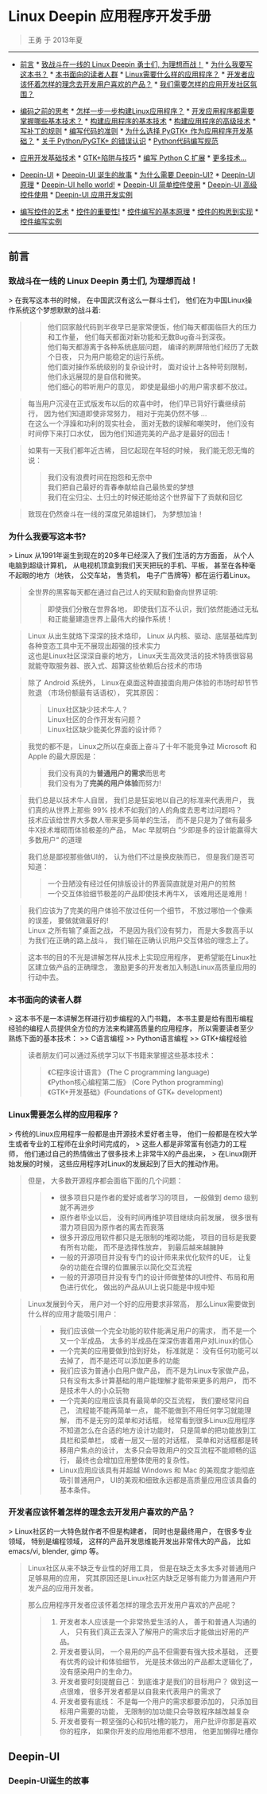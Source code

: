 Linux Deepin 应用程序开发手册
==========================

> 王勇 于 2013年夏

* * *

*    [前言](#prelude)
    *    [致战斗在一线的 Linux Deepin 勇士们, 为理想而战！](#for-dream)
    *    [为什么我要写这本书？](#why-i-write-this-book)
    *    [本书面向的读者人群](#reader-need-to-know)
    *    [Linux需要什么样的应用程序？](#what-kind-of-application-is-we-need)
    *    [开发者应该怀着怎样的理念去开发用户喜欢的产品？](#development-concept)
    *    [我们需要怎样的应用开发社区氛围？](#how-to-build-development-community)
  
*    [编码之前的思考](#think-before-coding)
    *    [怎样一步一步构建Linux应用程序？](#build-application-step-by-step)
    *    [开发应用程序都需要掌握哪些基本技术？](#what-technology-we-need)
    *    [构建应用程序的基本技术](#basic-technology)
    *    [构建应用程序的高级技术](#advanced-technology)
    *    [写补丁的规则](#how-to-write-patch)
    *    [编写代码的准则](#the-rule-of-coding)
    *    [为什么选择 PyGTK+ 作为应用程序开发基础？](#why-choose-pygtk)
    *    [关于 Python/PyGTK+ 的错误认识](#misconceptions-about-python/pygtk)
    *    [Python代码编写规范](#python-coding-specification)
  
*    [应用开发基础技术](#application-development-technology)
    *    [GTK+陷阱与技巧](#gtk-trick)
    *    [编写 Python C 扩展](#build-c-extension)
    *    [更多技术...](#more-technology)
	
*    [Deepin-UI](#deepin-ui)
    *    [Deepin-UI 诞生的故事](#how-deepin-ui-born)
    *    [为什么需要 Deepin-UI?](#why-we-need-deepin-ui)
    *    [Deepin-UI 原理](#principle-of-deepin-ui)
    *    [Deepin-UI hello world!](#deepin-ui-hello-world)
    *    [Deepin-UI 简单控件使用](#usage-of-simple-widget)
    *    [Deepin-UI 高级控件使用](#usage-of-advanced-widget)
    *    [Deepin-UI 应用开发实例](#application-development-example)
	
*    [编写控件的艺术](#the-art-of-building-widget)
    *    [控件的重要性!](#the-importance-of-widget)
    *    [控件编写的基本原理](#the-principle-of-building-widget)
    *    [控件的构思到实现](#from-conception-to-realization)
    *    [控件编写实例](#widget-building-example)
	
* * *

<h2 id="prelude">前言</h2>

<h3 id="for-dream">致战斗在一线的 Linux Deepin 勇士们, 为理想而战！</h3>
> 在我写这本书的时候， 在中国武汉有这么一群斗士们， 他们在为中国Linux操作系统这个梦想默默的战斗着:   

>> 他们回家敲代码到半夜早已是家常便饭，他们每天都面临巨大的压力和工作量， 他们每天都面对新功能和无数Bug奋斗到深夜。  
>> 他们每天都游离于各种系统底层问题， 编译的刷屏陪他们经历了无数个日夜， 只为用户能稳定的运行系统。   
>> 他们面对操作系统级别的复杂设计时， 面对设计上各种苛刻限制， 他们永远展现的是自信和微笑。  
>> 他们细心的聆听用户的意见， 即使是最细小的用户需求都不放过。  

> 每当用户沉浸在正式版发布以后的欢喜中时， 他们早已背好行囊继续前行， 因为他们知道即使非常努力， 相对于完美仍然不够 ...  
> 在这么一个浮躁和功利的现实社会， 面对无数的误解和嘲笑时， 他们没有时间停下来打口水仗， 因为他们知道完美的产品才是最好的回击！  

> 如果有一天我们都年近古稀， 回忆起现在年轻的时候， 我们能无怨无悔的说：  
>> 我们没有浪费时间在抱怨和无奈中  
>> 我们把自己最好的青春奉献给自己最热爱的梦想  
>> 我们在尘归尘、土归土的时候还能给这个世界留下了贡献和回忆   

> 致现在仍然奋斗在一线的深度兄弟姐妹们， 为梦想加油！  

<h3 id="why-i-write-this-book">为什么我要写这本书?</h3>
> Linux 从1991年诞生到现在的20多年已经深入了我们生活的方方面面，  
从个人电脑到超级计算机， 从电视机顶盒到我们天天把玩的手机、平板，  
甚至在各种毫不起眼的地方（地铁， 公交车站， 售货机， 电子广告牌等）都在运行着Linux。  

> 全世界的黑客每天都在通过自己过人的天赋和勤奋向世界证明:  
>> 即使我们分散在世界各地， 即使我们互不认识，我们依然能通过无私和正能量建造世界上最伟大的操作系统！  

> Linux 从出生就烙下深深的技术烙印， Linux 从内核、驱动、底层基础库到各种变态工具中无不展现出超强的技术实力  
这也是Linux社区深深自豪的地方， Linux天生高效灵活的技术特质很容易就能夺取服务器、嵌入式、超算这些依赖后台技术的市场  

> 除了 Android 系统外， Linux在桌面这种直接面向用户体验的市场时却节节败退 （市场份额最有话语权）， 究其原因：  
>> Linux社区缺少技术牛人？  
>> Linux社区的合作开发有问题？  
>> Linux社区缺少能美化界面的设计师？  

> 我觉的都不是， Linux之所以在桌面上奋斗了十年不能竞争过 Microsoft 和 Apple 的最大原因是：  
>> 我们没有真的为**普通用户的需求**而思考  
>> 我们没有为了**完美的用户体验**而努力!  

> 我们总是以技术牛人自居， 我们总是狂妄地以自己的标准来代表用户， 我们真的从世界上那些 99% 技术不如我们的人的角度去思考过问题吗？  
技术应该给世界大多数人带来更多简单的生活， 而不是只是为了做有最多牛X技术堆砌而体验极差的产品， Mac 早就明白 ”少即是多的设计能赢得大多数用户“ 的道理  

> 我们总是鄙视那些做UI的， 认为他们不过是换皮肤而已， 但是我们是否可知道：  
>> 一个丑陋没有经过任何排版设计的界面简直就是对用户的煎熬  
>> 一个交互体验细节极差的产品即使技术再牛X， 该难用还是难用！  

> 我们应该为了完美的用户体验不放过任何一个细节， 不放过哪怕一个像素的误差， 要做就做最好的!  
> Linux 之所有输了桌面之战， 不是因为我们没有努力， 而是大多数高手以为我们在正确的路上战斗， 我们输在正确认识用户交互体验的理念上了。  

> 这本书的目的不光是讲解怎样从技术上实现应用程序， 更希望能在Linux社区建立做产品的正确理念， 激励更多的开发者加入制造Linux高质量应用的行动中去。

<h3 id="reader-need-to-know">本书面向的读者人群</h3>
> 这本书不是一本讲解怎样进行初步编程的入门书籍， 本书主要是给有图形编程经验的编程人员提供全方位的方法来构建高质量的应用程序， 所以需要读者至少熟练下面的基本技术：
>> C语言编程  
>> Python语言编程  
>> GTK+编程经验  

> 读者朋友们可以通过系统学习以下书籍来掌握这些基本技术：
>> 《C程序设计语言》 (The C programming language)  
>> 《Python核心编程第二版》 (Core Python programming)  
>> 《GTK+开发基础》(Foundations of GTK+ development)  

<h3 id="what-kind-of-application-is-we-need">Linux需要怎么样的应用程序？</h3>
> 传统的Linux应用程序一般都是由开源技术爱好者主导， 他们一般都是在校大学生或者专业的工程师在业余时间完成的，  
> 这些人都是非常富有创造力的工程师， 他们通过自己的热情做出了很多技术上非常牛X的产品出来，  
> 在Linux刚开始发展的时候， 这些应用程序对Linux的发展起到了巨大的推动作用。  

> 但是， 大多数开源程序都会面临下面的几个问题：  
>> * 很多项目只是作者的爱好或者学习的项目， 一般做到 demo 级别就不再进步  
>> * 原作者毕业以后， 没有时间再维护项目继续向前发展， 很多很有潜力项目因为原作者的离去而衰落  
>> * 很多开源应用软件都只是无限制的堆砌功能， 项目的目标是我要有所有功能， 而不是选择性放弃， 到最后越来越臃肿  
>> * 一般的开源项目并没有专门的设计师来来优化软件的UE， 让复杂的功能在合理的位置展示以简化交互流程  
>> * 一般的开源项目并没有专门的设计师做整体的UI控件、布局和用色进行优化， 做出的产品从UI上说只能是中规中矩  

> Linux发展到今天， 用户对一个好的应用要求非常高， 那么Linux需要做到什么样的应用才能吸引用户：  
>> * 我们应该做一个完全功能的软件能满足用户的需求， 而不是一个又一个半成品， 太多的半成品在深深伤害着用户对Linux的信心  
>> * 一个完美的应用要做到恰到好处， 标准就是： 没有任何功能可以去掉了， 而不是还可以添加更多的功能   
>> * 我们应该为普通小白用户做产品， 而不是为Linux专家做产品， 只有没有太多计算基础的用户能理解才能带来更多的用户， 而不是技术牛人的小众玩物  
>> * 一个完美的应用应该具有最简单的交互流程， 我们要经常问自己， 流程能不能再简单一点， 能不能做到不用任何学习就能理解， 而不是无穷的菜单和对话框， 经常看到很多Linux应用程序不知道怎么在合适的地方设计功能时， 只是简单的把功能放到工具栏和菜单栏， 或者一层又一层的对话框， 菜单和对话框都是转移用户焦点的设计， 太多只会导致用户的交互流程不能顺畅的运行， 最终也会增加应用整体使用的复杂性。
>> * Linux应用应该具有并超越 Windows 和 Mac 的美观度才能彻底吸引普通用户， UI的美观和细致永远都是高质量应用应该具备的基本条件。

<h3 id="development-concept">开发者应该怀着怎样的理念去开发用户喜欢的产品？</h3>
> Linux社区的一大特色就作者不但是构建者， 同时也是最终用户，  
在很多专业领域， 特别是编程领域， 这样的产品开发思维能开发出非常伟大的产品， 比如 emacs/vi, blender, gimp 等。

> Linux社区从来不缺乏专业性的好用工具， 但是在缺乏太多太多对普通用户足够易用的应用，
> 究其原因还是Linux社区内缺乏足够有能力为普通用户开发产品的应用开发者。

> 那么应用程序开发者应该怀着怎样的理念去开发用户喜欢的产品呢？
>> 1. 开发者本人应该是一个非常热爱生活的人， 善于和普通人沟通的人， 只有我们真正去深入了解用户的需求后才能做出好用的产品。   
>> 2. 开发者要认同， 一个易用的产品不但需要有强大技术基础， 还要有优秀的设计和体验细节， 光是技术做出的产品都太逻辑化了， 没有感染用户的生命力。  
>> 3. 开发者要时刻提醒自己： 到底谁才是我们的目标用户？ 做到这一点很难， 很多开发者都是以自我来代表用户的需求了  
>> 4. 开发者要有底线： 不是每一个用户的需求都要添加的， 只添加目标用户需要的功能， 无限制的加功能只会导致程序越改越复杂  
>> 5. 开发者要有一颗坚强的心和抗吐槽的能力， 用户批评你那是喜欢你的程序， 如果你开发的应用他用都不想用， 他更加懒得吐槽你  

<h2 id="deepin-ui">Deepin-UI</h2>

<h3 id="how-deepin-ui-born">Deepin-UI诞生的故事</h3>

